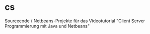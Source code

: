 # cs
Sourcecode / Netbeans-Projekte für das Videotutorial "Client Server Programmierung mit Java und Netbeans"
